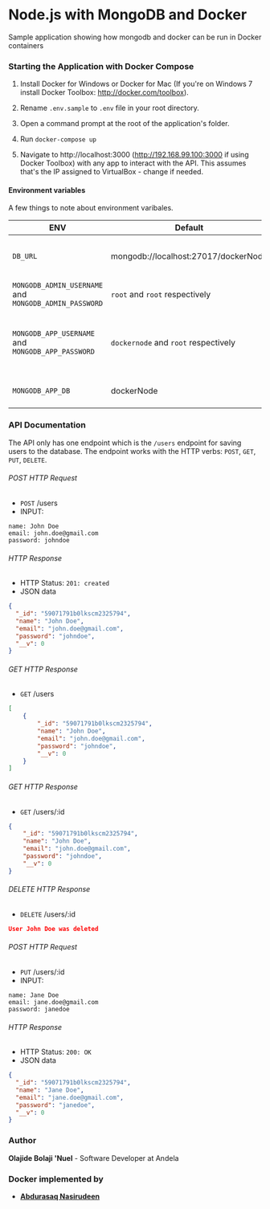 # Node.js with MongoDB and Docker

Sample application showing how mongodb and docker can be run in Docker containers

### Starting the Application with Docker Compose

1. Install Docker for Windows or Docker for Mac (If you're on Windows 7 install Docker Toolbox: http://docker.com/toolbox).

2. Rename `.env.sample` to `.env` file in your root directory.

3. Open a command prompt at the root of the application's folder.

4. Run `docker-compose up`

6. Navigate to http://localhost:3000 (http://192.168.99.100:3000 if using Docker Toolbox) with any app to interact with the API. This assumes that's the IP assigned to VirtualBox - change if needed.

#### Environment variables
A few things to note about environment varibales.

ENV | Default | Note
--- | ------- | -----------------
`DB_URL` | mongodb://localhost:27017/dockerNode | Database URL Where data will be stored and retrieved
`MONGODB_ADMIN_USERNAME` and `MONGODB_ADMIN_PASSWORD`| `root` and `root` respectively | Database authentication details
`MONGODB_APP_USERNAME` and `MONGODB_APP_PASSWORD`| `dockernode` and `root` respectively |  Used for setting the credentials for the application database |
`MONGODB_APP_DB` | dockerNode | Application Database name |

### API Documentation
The API only has one endpoint which is the `/users` endpoint for saving users to the database. The endpoint works with the HTTP verbs: `POST`, `GET`, `PUT`, `DELETE`.

###### POST HTTP Request
-   `POST` /users
-   INPUT:
```x-form-url-encoded
name: John Doe
email: john.doe@gmail.com
password: johndoe
```

###### HTTP Response

-   HTTP Status: `201: created`
-   JSON data
```json
{
  "_id": "59071791b0lkscm2325794",
  "name": "John Doe",
  "email": "john.doe@gmail.com",
  "password": "johndoe",
  "__v": 0
}
```

###### GET HTTP Response
-   `GET` /users

```json
[
    {
        "_id": "59071791b0lkscm2325794",
        "name": "John Doe",
        "email": "john.doe@gmail.com",
        "password": "johndoe",
        "__v": 0
    }
]
```

###### GET HTTP Response
-   `GET` /users/:id

```json
{
    "_id": "59071791b0lkscm2325794",
    "name": "John Doe",
    "email": "john.doe@gmail.com",
    "password": "johndoe",
    "__v": 0
}
```

###### DELETE HTTP Response
-   `DELETE` /users/:id

```json
User John Doe was deleted
```

###### POST HTTP Request
-   `PUT` /users/:id
-   INPUT:
```x-form-url-encoded
name: Jane Doe
email: jane.doe@gmail.com
password: janedoe
```

###### HTTP Response

-   HTTP Status: `200: OK`
-   JSON data
```json
{
  "_id": "59071791b0lkscm2325794",
  "name": "Jane Doe",
  "email": "jane.doe@gmail.com",
  "password": "janedoe",
  "__v": 0
}
```



### Author
**Olajide Bolaji 'Nuel** - Software Developer at Andela

### Docker implemented by
- [**Abdurasaq Nasirudeen**](http://twitter.com/dealwap)
